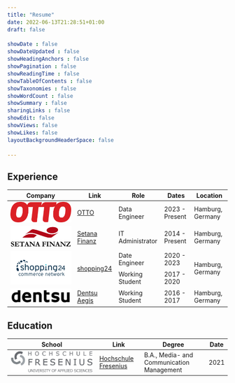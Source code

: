 ```yaml
---
title: "Resume"
date: 2022-06-13T21:28:51+01:00
draft: false

showDate : false
showDateUpdated : false
showHeadingAnchors : false
showPagination : false
showReadingTime : false
showTableOfContents : false
showTaxonomies : false
showWordCount : false
showSummary : false
sharingLinks : false
showEdit: false
showViews: false
showLikes: false
layoutBackgroundHeaderSpace: false

---
```


## Experience

<table>
    <thead>
        <tr>
            <th>Company</th>
            <th>Link</th>
            <th>Role</th>
            <th>Dates</th>
            <th>Location</th>
        </tr>
    </thead>
    <tbody>
        <tr class="customHighlightRow">
            <td><img class="customEntitityLogo" src="otto.webp"/></td>
            <td><a href="https://www.otto.com/" target="_blank">OTTO</a></td>
            <td>Data Engineer</td>
            <td>2023 - Present</td>
            <td>Hamburg, Germany</td>
        </tr>
        <tr class="customHighlightRow">
            <td><img class="customEntitityLogo" src="setana.webp"/></td>
            <td><a href="https://www.setana.de/" target="_blank">Setana Finanz</a></td>
            <td>IT Administrator</td>
            <td>2014 - Present</td>
            <td>Hamburg, Germany</td>
        </tr>
        <tr>
            <td rowspan=2><img class="customEntitityLogo" src="s24.webp"/></td>
            <td rowspan=2><a href="https://s24.com/" target="_blank">shopping24</a></td>
            <td>Date Engineer</td>
            <td>2020 - 2023</td>
            <td rowspan=2>Hamburg, Germany</td>
        </tr>
        <tr>
            <td>Working Student</td>
            <td>2017 - 2020</td>
        </tr>
        <tr>
            <td><img class="customEntitityLogo" src="dentsu.webp"/></td>
            <td><a href="https://www.dentsu.com/" target="_blank">Dentsu Aegis</a></td>
            <td>Working Student</td>
            <td>2016 - 2017</td>
            <td>Hamburg, Germany</td>
        </tr>
    </tbody>
</table>

## Education

<table>
    <thead>
        <tr>
            <th>School</th>
            <th>Link</th>
            <th>Degree</th>
            <th>Date</th>
        </tr>
    </thead>
    <tbody>
        <tr>
            <td rowspan=2><img class="customEntitityLogo" src="hochschule_fresenius.webp"/></td>
            <td rowspan=2><a href="https://www.hs-fresenius.de/" target="_blank">Hochschule Fresenius</a></td>
            <td>B.A., Media- and Communication Management</td>
            <td>2021</td>
        </tr>
    </tbody>
</table>
